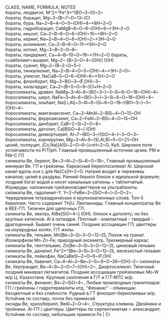 CLASS, NAME, FORMULA, NOTES  
бораты, людвигит, M^2+^Fe^3+^(BO~3~)O~2~  
бораты, борацит, Mg~3~[B~7~O~13~]Cl  
бораты, бура, Na~2~B~4~O~5~(OH)~4~×8H~2~O  
бораты, гидроборацит, CaMgB~6~O~8~(OH)~6~×3H~2~O  
бораты, иньоит, Ca~2~B~6~O~6~(OH)~10~×8H~2~O  
бораты, кернит, Na~2~B~4~O~6~(OH)~2~×3H~2~O  
бораты, колеманит, Ca~2~B~6~O~11~×5H~2~O  
бораты, котоит, Mg~3~B~2~O~6~  
бораты, пандермит, Ca~4~B~10~O~19~×7H~2~O
бораты, ссайбелиит=ашарит, Mg~2~ [B~2~O~4~(OH)] (OH)  
бораты, суанит, Mg~2~(B~2~O~5~)  
бораты, тинкалконит, Na~2~B~4~O~5~(OH)~4~×3H~2~O~  
бораты, улексит, NaCaB~5~O~6~(OH)~6~×5H~2~O  
бораты, флюоборит, Mg~3~BO~3~(F,OH)~3~  
бораты, хильгардит, Ca~2~[B~5~O~9~]Cl×H~2~O  
боросиликаты, дравит, NaMg~3~Al~6~(BO~3~)~3~Si~6~O~18~(OH)~4~  
боросиликаты, шерл, NaFe~3~Al~6~(BO~3~)~3~Si~6~O~18~(OH)~4~  
боросиликаты, эльбаит, Na(Li,Al)~3~Al~6~(Si~6~O~18~)(BO~3~)~3~(OH)~4~  
боросиликаты, манганаксинит, Ca~2~MnAl~2~BSi~4~O~15~OH  
боросиликаты, ферроаксинит, Ca~2~FeAl~2~BSi~4~O~15~OH  
боросиликаты, данбурит, CaB~2~Si~2~O~8~   
боросиликаты, датолит, Ca[BSiO~4~] (OH)  
боросиликаты, дюмортьерит, Al~7~(BO~3~)(SiO~4~)~3~O~3~  
боросиликаты, корнерупин, Mg~3~Al~6~(Si,Al,B)~5~O~21~OH  
цезий, поллуцит, (Cs,Na)[AlSi~2~O~6~]×nH~2~O, Куб. Широкое поле устойчивости по P/T/pH. Главный промышленный источник цезия. РМ и РМ-С ГП  
силикаты Be, берилл, Be~3~Al~2~Si~6~O~18~, Главный промышленный минерал Be. ГП и грейзены. Каркасный бериллосиликат Al. Широкий канал вдоль оси с для Na|Cs|H~2~O. Натрий входит в пережимы каналов; цезий в раздувы. Ранний берилл близок к идеальной формуле; поздний богат водой и несет канальные катионы + таблитчатый. Изумруды: наложение грейзенов/цвиттеров на ультрабазиты.  
силикаты Be, гадолинит-Y, Y~2~FeBe~2~[SiO~4~]~2~O~2~, Чередование тетраэдрических и крупнокатионных слоев. Топ-5 бериллия. Часто содержит Th|U. Лантаноиды. Главный концентратор Be в REE-ГП. Типичен для щелочных ГП.  
силикаты Be, эвклаз, AlBe[SiO~4~] (OH), близок к датолиту; но без крупных катионов. Al в октаэдре. Плотный - компактный - твердый - драгоценный. Бывает очень синий. Поздние ассоциации ГП; цвиттеры на изумрудных копях; Г/Т жилы.  
силикаты Be, гельвин, Mn[Be~3~Si~3~O~12~]S, Похож на гранат. Изоморфизм Mn-Zn-Fe; природный оксиметр. Трехмерный каркас  
силикаты Be, гентгельвин, Zn[Be~3~Si~3~O~12~]S, цинковый гельвин  
силикаты Be, даналит, Fe^2+^[Be~3~Si~3~O~12~]S, железистый гельвин  
силикаты Be, лейкофан, NaCaBeSi~2~O~6~(F,OH)  
силикаты Be, бавенит, Ca~4~Al~2~Be~2~Si~9~O~26~(OH)~2~
силикаты Be, бертрандит, Be~4~Si~2~O~7~(OH)~2~, Диортосиликат. Типичный поздний минерал пегматитов. Поздние ассоциации грейзеновых Mo-W м/р Ц. Казахстана. Крупные скопления в Г/Т и Г/Т-МТС м/р.   
силикаты Be, фенакит, Be~2~SiO~4~, Любые производные гранитоидов: ГП / грейзены / гидротермалиты итд. "Фенакис" - обманщик: бесцветный и без спайности. Рудный в ГТ флюорит-бериллиевых м/р. Устойчив по составу; почти без примесей  
оксиды Be, хризоберилл, BeAl~2~O~4~, Структура оливина. Двойники и тройники. Al-ГП / цвиттеры. Цвиттеры по серпентинитам = александрит. Устойчив по составу, небольшие примеси Fe | Cr  

  